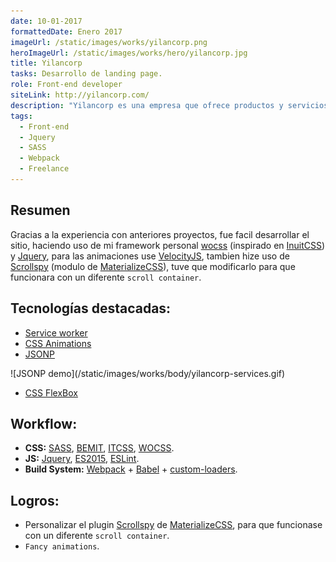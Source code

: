 ```yaml
---
date: 10-01-2017
formattedDate: Enero 2017
imageUrl: /static/images/works/yilancorp.png
heroImageUrl: /static/images/works/hero/yilancorp.jpg
title: Yilancorp
tasks: Desarrollo de landing page.
role: Front-end developer
siteLink: http://yilancorp.com/
description: "Yilancorp es una empresa que ofrece productos y servicios: inpeccion de mercaderías, contizaciones y verificacion de fabricas."
tags:
  - Front-end
  - Jquery
  - SASS
  - Webpack
  - Freelance
---
```


## Resumen

Gracias a la experiencia con anteriores proyectos, fue facil desarrollar el sitio, haciendo uso de mi framework personal [wocss](https://github.com/wocss) (inspirado en [InuitCSS](https://github.com/inuitcss)) y [Jquery](https://jquery.com/), para las animaciones use [VelocityJS](http://velocityjs.org/), tambien hize uso de [Scrollspy](http://materializecss.com/scrollspy.html) (modulo de [MaterializeCSS](http://materializecss.com/)), tuve que modificarlo para que funcionara con un diferente `scroll container`.

## Tecnologías destacadas:

* [Service worker](https://developer.mozilla.org/en-US/docs/Web/API/Service_Worker_API)
* [CSS Animations](https://developer.mozilla.org/es/docs/Web/CSS/CSS_Animations/Usando_animaciones_CSS)
* [JSONP](https://es.wikipedia.org/wiki/JSONP)

<div>
  ![JSONP demo](/static/images/works/body/yilancorp-services.gif)
</div>

* [CSS FlexBox](https://css-tricks.com/snippets/css/a-guide-to-flexbox/)

## Workflow:

* **CSS:** [SASS](http://stylus-lang.com/), [BEMIT](http://csswizardry.com/2015/08/bemit-taking-the-bem-naming-convention-a-step-further/), [ITCSS](http://csswizardry.net/talks/2014/11/itcss-dafed.pdf), [WOCSS](https://github.com/wocss).
* **JS:** [Jquery](https://jquery.com/), [ES2015](https://babeljs.io/learn-es2015/), [ESLint](http://eslint.org/).
* **Build System:** [Webpack](https://webpack.github.io/) + [Babel](https://babeljs.io/) + [custom-loaders](https://github.com/wochap/wochap.github.io/tree/dev/build/webpack/loaders).

## Logros:

* Personalizar el plugin [Scrollspy](http://materializecss.com/scrollspy.html) de [MaterializeCSS](http://materializecss.com/), para que funcionase con un diferente `scroll container`.
* `Fancy animations`.
